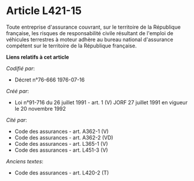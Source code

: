 # Article L421-15

Toute entreprise d'assurance couvrant, sur le territoire de la République française, les risques de responsabilité civile
résultant de l'emploi de véhicules terrestres à moteur adhère au bureau national d'assurance compétent sur le territoire de
la République française.

**Liens relatifs à cet article**

_Codifié par_:

  - Décret n°76-666 1976-07-16

_Créé par_:

  - Loi n°91-716 du 26 juillet 1991 - art. 1 (V) JORF 27 juillet 1991 en vigueur le 20 novembre 1992

_Cité par_:

  - Code des assurances - art. A362-1 (V)
  - Code des assurances - art. A362-2 (VD)
  - Code des assurances - art. L365-1 (V)
  - Code des assurances - art. L451-3 (V)

_Anciens textes_:

  - Code des assurances - art. L420-2 (T)
